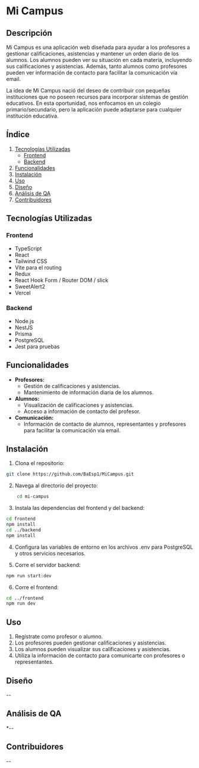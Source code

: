 # Mi Campus

## Descripción

Mi Campus es una aplicación web diseñada para ayudar a los profesores a gestionar calificaciones, asistencias y mantener un orden diario de los alumnos. Los alumnos pueden ver su situación en cada materia, incluyendo sus calificaciones y asistencias. Además, tanto alumnos como profesores pueden ver información de contacto para facilitar la comunicación vía email.

La idea de Mi Campus nació del deseo de contribuir con pequeñas instituciones que no poseen recursos para incorporar sistemas de gestión educativos. En esta oportunidad, nos enfocamos en un colegio primario/secundario, pero la aplicación puede adaptarse para cualquier institución educativa.

## Índice

1. [Tecnologías Utilizadas](#tecnologías-utilizadas)
    - [Frontend](#frontend)
    - [Backend](#backend)
2. [Funcionalidades](#funcionalidades)
3. [Instalación](#instalación)
4. [Uso](#uso)
5. [Diseño](#diseño)
6. [Análisis de QA](#análisis-de-qa)
7. [Contribuidores](#contribuidores)

## Tecnologías Utilizadas

### Frontend

- TypeScript
- React
- Tailwind CSS
- Vite para el routing
- Redux
- React Hook Form / Router DOM / slick
- SweetAlert2
- Vercel

### Backend

- Node.js
- NestJS
- Prisma
- PostgreSQL
- Jest para pruebas

## Funcionalidades

- **Profesores:**
  - Gestión de calificaciones y asistencias.
  - Mantenimiento de información diaria de los alumnos.
- **Alumnos:**
  - Visualización de calificaciones y asistencias.
  - Acceso a información de contacto del profesor.
- **Comunicación:**
  - Información de contacto de alumnos, representantes y profesores para facilitar la comunicación vía email.

## Instalación

1. Clona el repositorio:

```bash
git clone https://github.com/BaEsp1/MiCampus.git
   ```

2. Navega al directorio del proyecto:

```bash
    cd mi-campus
```

3. Instala las dependencias del frontend y del backend:

```bash
cd frontend
npm install
cd ../backend
npm install
```
4. Configura las variables de entorno en los archivos .env para PostgreSQL y otros servicios necesarios.

5. Corre el servidor backend:
```bash
npm run start:dev
```
6. Corre el frontend:
```bash
cd ../frontend
npm run dev
```

## Uso
1. Regístrate como profesor o alumno.
2. Los profesores pueden gestionar calificaciones y asistencias.
3. Los alumnos pueden visualizar sus calificaciones y asistencias.
4. Utiliza la información de contacto para comunicarte con profesores o representantes.

## Diseño
 --

## Análisis de QA
*--

## Contribuidores 
--
